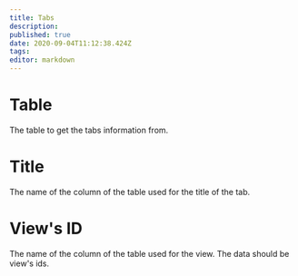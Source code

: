 ```yaml
---
title: Tabs
description: 
published: true
date: 2020-09-04T11:12:38.424Z
tags: 
editor: markdown
---
```


# Table
The table to get the tabs information from.

# Title
The name of the column of the table used for the title of the tab.

# View's ID
The name of the column of the table used for the view.
The data should be view's ids.
